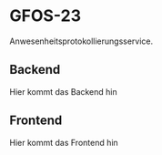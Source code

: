 # GFOS-23
Anwesenheitsprotokollierungsservice.

## Backend
Hier kommt das Backend hin

## Frontend
Hier kommt das Frontend hin 